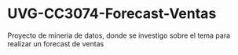# UVG-CC3074-Forecast-Ventas
Proyecto de mineria de datos, donde se investigo sobre el tema para realizar un forecast de ventas
